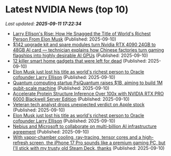# Latest NVIDIA News (top 10)
_Last updated: **2025-09-11 17:22:34**_

- [Larry Ellison's Rise: How He Snagged the Title of World's Richest Person From Elon Musk](https://www.investopedia.com/larry-ellisons-rise-how-he-snagged-the-title-of-worlds-richest-from-elon-musk-11807095) (Published: 2025-09-10)
- [$142 upgrade kit and spare modules turn Nvidia RTX 4090 24GB to 48GB AI card — technician explains how Chinese factories turn gaming flagships into highly desirable AI GPUs](https://www.tomshardware.com/pc-components/gpus/usd142-upgrade-kit-and-spare-modules-turn-nvidia-rtx-4090-24gb-to-48gb-ai-card-technician-explains-how-chinese-factories-turn-gaming-flagships-into-highly-desirable-ai-gpus) (Published: 2025-09-10)
- [12 killer smart home gadgets that were left for dead](https://www.pcworld.com/article/2597897/12-killer-smart-home-gadgets-that-were-left-for-dead.html) (Published: 2025-09-10)
- [Elon Musk just lost his title as world's richest person to Oracle cofounder Larry Ellison](https://6abc.com/post/elon-musk-lost-title-worlds-richest-person-oracle-cofounder-larry-ellison/17786759/) (Published: 2025-09-10)
- [Quantum computing startup PsiQuantum raises $1B, aiming to build 1M qubit-scale machine](https://siliconangle.com/2025/09/10/quantum-computing-startup-psiquantum-raises-1b-aiming-build-1m-qubit-scale-machine/) (Published: 2025-09-10)
- [Accelerate Protein Structure Inference Over 100x with NVIDIA RTX PRO 6000 Blackwell Server Edition](https://developer.nvidia.com/blog/accelerate-protein-structure-inference-over-100x-with-nvidia-rtx-pro-6000-blackwell-server-edition/) (Published: 2025-09-10)
- [Veteran tech analyst drops unexpected verdict on Apple stock](https://www.thestreet.com/technology/veteran-tech-analyst-drops-unexpected-verdict-on-apple-stock-) (Published: 2025-09-10)
- [Elon Musk just lost his title as world's richest person to Oracle cofounder Larry Ellison](https://abc13.com/post/elon-musk-lost-title-worlds-richest-person-oracle-cofounder-larry-ellison/17786759/) (Published: 2025-09-10)
- [Nebius and Microsoft to collaborate on multi-billion AI infrastructure agreement](https://www.techradar.com/pro/nebius-and-microsoft-to-collaborate-on-multi-billion-ai-infrastructure-agreement) (Published: 2025-09-10)
- [With vapor-chamber cooling, ray-tracing, tensor cores and a high-refresh screen, the iPhone 17 Pro sounds like a premium gaming PC, but I'll stick with my trusty old Steam Deck, thanks](https://www.pcgamer.com/hardware/handheld-gaming-pcs/with-vapor-chamber-cooling-ray-tracing-tensor-cores-and-a-high-refresh-screen-the-iphone-17-pro-sounds-like-a-premium-gaming-pc-but-ill-stick-with-my-trusty-old-steam-deck-thanks/) (Published: 2025-09-10)
